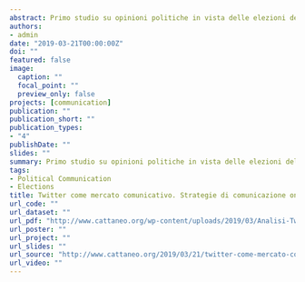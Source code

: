 ```yaml
---
abstract: Primo studio su opinioni politiche in vista delle elezioni del Parlamento Europeo di maggio 2019.
authors:
- admin
date: "2019-03-21T00:00:00Z"
doi: ""
featured: false
image:
  caption: ""
  focal_point: ""
  preview_only: false
projects: [communication]
publication: ""
publication_short: ""
publication_types:
- "4"
publishDate: ""
slides: ""
summary: Primo studio su opinioni politiche in vista delle elezioni del Parlamento Europeo di maggio 2019.
tags:
- Political Communication
- Elections
title: Twitter come mercato comunicativo. Strategie di comunicazione online tra i sostenitori dei principali partiti per le elezioni al Parlamento europeo.
url_code: ""
url_dataset: ""
url_pdf: "http://www.cattaneo.org/wp-content/uploads/2019/03/Analisi-Twitter-elezioni-europee.pdf"
url_poster: ""
url_project: ""
url_slides: ""
url_source: "http://www.cattaneo.org/2019/03/21/twitter-come-mercato-comunicativo/?fbclid=IwAR2Nsool7eO8U7MAEuBI8mWyT5G35Bg3rOY1ct8ZLdgcODqEACYkG3q9uuw"
url_video: ""
---
```



